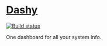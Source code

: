 [Dashy](http://deavmi.github.io/Dashy)
=====
[![Build status](https://ci.appveyor.com/api/projects/status/3cohdb3y0lr635nx)](https://ci.appveyor.com/project/deavmi/dashy)

One dashboard for all your system info.
